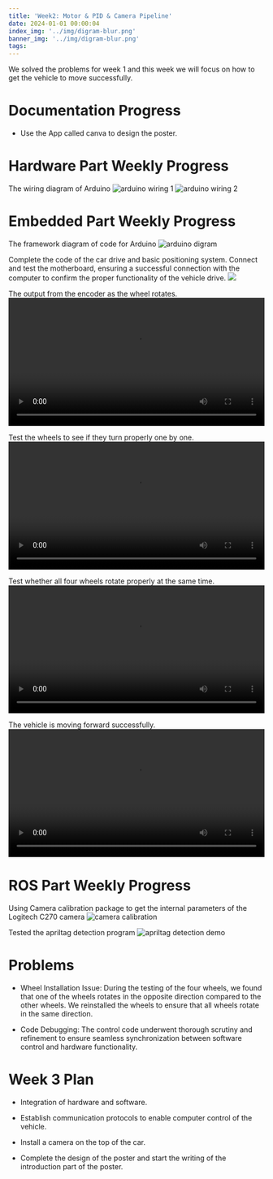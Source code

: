 ```yaml
---
title: 'Week2: Motor & PID & Camera Pipeline'
date: 2024-01-01 00:00:04
index_img: '../img/digram-blur.png'
banner_img: '../img/digram-blur.png'
tags:
---
```

We solved the problems for week 1 and this week we will focus on how to get the vehicle to move successfully.

# Documentation Progress
- Use the App called canva to design the poster.

# Hardware Part Weekly Progress
The wiring diagram of Arduino
![arduino wiring 1](../img/wiring1.png)
![arduino wiring 2](../img/wiring2.png)

# Embedded Part Weekly Progress
The framework diagram of code for Arduino
![arduino digram](../img/digram.png)

Complete the code of the car drive and basic positioning system. Connect and test the motherboard, ensuring a successful connection with the computer to confirm the proper functionality of the vehicle drive.
![](../img/week2-1.jpg)

The output from the encoder as the wheel rotates.
<video style="width:100%;height:auto;" controls>
  <source src="/video/week2-1.webm" type="video/webm">
  Your browser does not support the video tag.
</video>

Test the wheels to see if they turn properly one by one.
<video style="width:100%;height:auto;" controls>
  <source src="/video/week2-2.webm" type="video/webm">
  Your browser does not support the video tag.
</video>

Test whether all four wheels rotate properly at the same time.
<video style="width:100%;height:auto;" controls>
  <source src="/video/week2-3.webm" type="video/webm">
  Your browser does not support the video tag.
</video>

The vehicle is moving forward successfully.
<video style="width:100%;height:auto;" controls>
  <source src="/video/week2-4.webm" type="video/webm">
  Your browser does not support the video tag.
</video>

# ROS Part Weekly Progress
Using Camera calibration package to get the internal parameters of the Logitech C270 camera
![camera calibration](../img/camera_calibration.png)

Tested the apriltag detection program
![apriltag detection demo](../img/apriltag.png)

# Problems
- Wheel Installation Issue: During the testing of the four wheels, we found that one of the wheels rotates in the opposite direction compared to the other wheels. We reinstalled the wheels to ensure that all wheels rotate in the same direction.

- Code Debugging: The control code underwent thorough scrutiny and refinement to ensure seamless synchronization between software control and hardware functionality.

# Week 3 Plan
- Integration of hardware and software.

- Establish communication protocols to enable computer control of the vehicle.

- Install a camera on the top of the car.

- Complete the design of the poster and start the writing of the introduction part of the poster.